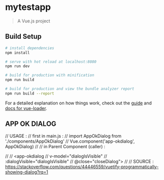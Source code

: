 # mytestapp

> A Vue.js project

## Build Setup

``` bash
# install dependencies
npm install

# serve with hot reload at localhost:8080
npm run dev

# build for production with minification
npm run build

# build for production and view the bundle analyzer report
npm run build --report
```

For a detailed explanation on how things work, check out the [guide](http://vuejs-templates.github.io/webpack/) and [docs for vue-loader](http://vuejs.github.io/vue-loader).


## APP OK DIALOG

// USAGE :
//  first in main.js :
//      import AppOkDialog from './components/AppOkDialog'
//      Vue.component('app-okdialog', AppOkDialog)
//
//  in Parent Component (caller) :

// <script>
// export default {
//   data: () => ({
//     dialogIsVisible: false
//   }),
//   methods: {
//     closeDialog () {
//       this.dialogIsVisible = false
//       // other code
//     },
//     showDialog () {
//       this.dialogIsVisible = true
//     }
//   }
// }
// </script>
//  <app-okdialog
//    v-model="dialogIsVisible" 
//    :dialogVisible="dialogIsVisible"
//    @close="closeDialog">
//  </app-okdialog>
// SOURCE : https://stackoverflow.com/questions/44446559/vuetify-programmatically-showing-dialog?rq=1